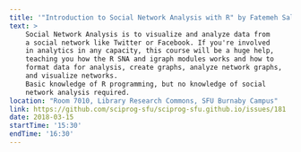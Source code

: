 ```yaml
---
title: '"Introduction to Social Network Analysis with R" by Fatemeh Salehian Kia'
text: >
    Social Network Analysis is to visualize and analyze data from 
    a social network like Twitter or Facebook. If you're involved 
    in analytics in any capacity, this course will be a huge help, 
    teaching you how the R SNA and igraph modules works and how to 
    format data for analysis, create graphs, analyze network graphs, 
    and visualize networks.
    Basic knowledge of R programming, but no knowledge of social 
    network analysis required.
location: "Room 7010, Library Research Commons, SFU Burnaby Campus"
link: https://github.com/sciprog-sfu/sciprog-sfu.github.io/issues/181
date: 2018-03-15
startTime: '15:30'
endTime: '16:30'
---
```

